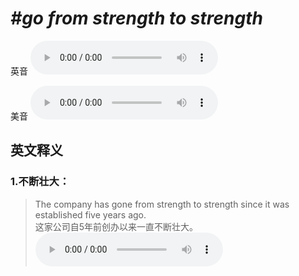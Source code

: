 # ***\#go from strength to strength*** 
英音
<audio src="./media/go from strength to strength1_AAC.aac" controls="controls"></audio>

美音
<audio src="./media/go from strength to strength2_AAC.aac" controls="controls"></audio>



  

英文释义
---
### 1.**不断壮大：**  

 > The company has gone from strength to strength since it was established five years ago.   
 > 这家公司自5年前创办以来一直不断壮大。    
<audio src="./media/P419 strength5.aac" controls="controls"></audio>


